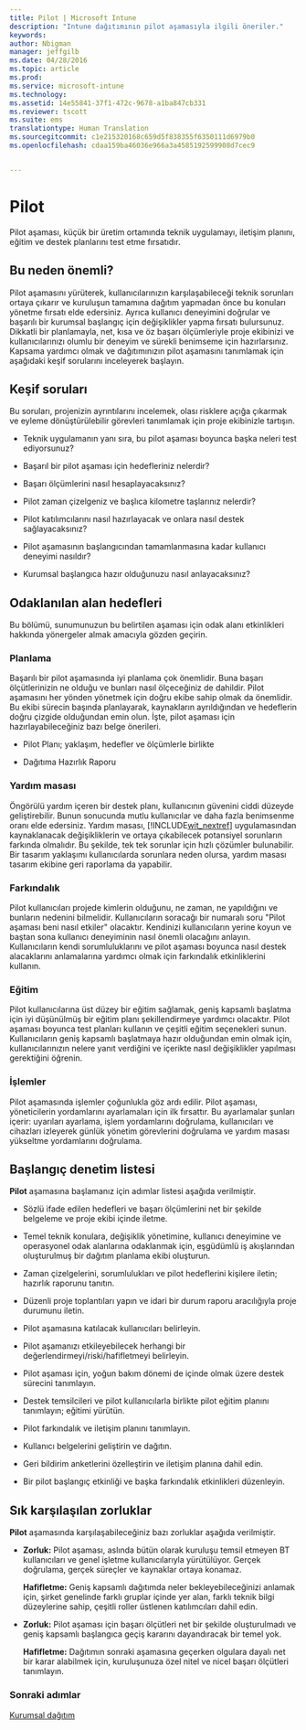 ```yaml
---
title: Pilot | Microsoft Intune
description: "Intune dağıtımının pilot aşamasıyla ilgili öneriler."
keywords: 
author: Nbigman
manager: jeffgilb
ms.date: 04/28/2016
ms.topic: article
ms.prod: 
ms.service: microsoft-intune
ms.technology: 
ms.assetid: 14e55841-37f1-472c-9678-a1ba847cb331
ms.reviewer: tscott
ms.suite: ems
translationtype: Human Translation
ms.sourcegitcommit: c1e215320168c659d5f838355f6350111d6979b0
ms.openlocfilehash: cdaa159ba46036e966a3a4585192599908d7cec9


---
```


# Pilot
Pilot aşaması, küçük bir üretim ortamında teknik uygulamayı, iletişim planını, eğitim ve destek planlarını test etme fırsatıdır.

## Bu neden önemli?
Pilot aşamasını yürüterek, kullanıcılarınızın karşılaşabileceği teknik sorunları ortaya çıkarır ve kuruluşun tamamına dağıtım yapmadan önce bu konuları yönetme fırsatı elde edersiniz. Ayrıca kullanıcı deneyimini doğrular ve başarılı bir kurumsal başlangıç için değişiklikler yapma fırsatı bulursunuz. Dikkatli bir planlamayla, net, kısa ve öz başarı ölçümleriyle proje ekibinizi ve kullanıcılarınızı olumlu bir deneyim ve sürekli benimseme için hazırlarsınız.
Kapsama yardımcı olmak ve dağıtımınızın pilot aşamasını tanımlamak için aşağıdaki keşif sorularını inceleyerek başlayın.

## Keşif soruları
Bu soruları, projenizin ayrıntılarını incelemek, olası risklere açığa çıkarmak ve eyleme dönüştürülebilir görevleri tanımlamak için proje ekibinizle tartışın.

-   Teknik uygulamanın yanı sıra, bu pilot aşaması boyunca başka neleri test ediyorsunuz?

-   Başarıl bir pilot aşaması için hedefleriniz nelerdir?

-   Başarı ölçümlerini nasıl hesaplayacaksınız?

-   Pilot zaman çizelgeniz ve başlıca kilometre taşlarınız nelerdir?

-   Pilot katılımcılarını nasıl hazırlayacak ve onlara nasıl destek sağlayacaksınız?

-   Pilot aşamasının başlangıcından tamamlanmasına kadar kullanıcı deneyimi nasıldır?

-   Kurumsal başlangıca hazır olduğunuzu nasıl anlayacaksınız?

## Odaklanılan alan hedefleri
Bu bölümü, sunumunuzun bu belirtilen aşaması için odak alanı etkinlikleri hakkında yönergeler almak amacıyla gözden geçirin.

### Planlama
Başarılı bir pilot aşamasında iyi planlama çok önemlidir. Buna başarı ölçütlerinizin ne olduğu ve bunları nasıl ölçeceğiniz de dahildir. Pilot aşamasını her yönden yönetmek için doğru ekibe sahip olmak da önemlidir. Bu ekibi sürecin başında planlayarak, kaynakların ayrıldığından ve hedeflerin doğru çizgide olduğundan emin olun. İşte, pilot aşaması için hazırlayabileceğiniz bazı belge önerileri.

-   Pilot Planı; yaklaşım, hedefler ve ölçümlerle birlikte

-   Dağıtıma Hazırlık Raporu

### Yardım masası
Öngörülü yardım içeren bir destek planı, kullanıcının güvenini ciddi düzeyde geliştirebilir. Bunun sonucunda mutlu kullanıcılar ve daha fazla benimsenme oranı elde edersiniz. Yardım masası, [!INCLUDE[wit_nextref](../includes/wit_nextref_md.md)] uygulamasından kaynaklanacak değişikliklerin ve ortaya çıkabilecek potansiyel sorunların farkında olmalıdır. Bu şekilde, tek tek sorunlar için hızlı çözümler bulunabilir. Bir tasarım yaklaşımı kullanıcılarda sorunlara neden olursa, yardım masası tasarım ekibine geri raporlama da yapabilir.

### Farkındalık
Pilot kullanıcıları projede kimlerin olduğunu, ne zaman, ne yapıldığını ve bunların nedenini bilmelidir. Kullanıcıların soracağı bir numaralı soru "Pilot aşaması beni nasıl etkiler" olacaktır. Kendinizi kullanıcıların yerine koyun ve baştan sona kullanıcı deneyiminin nasıl önemli olacağını anlayın. Kullanıcıların kendi sorumluluklarını ve pilot aşaması boyunca nasıl destek alacaklarını anlamalarına yardımcı olmak için farkındalık etkinliklerini kullanın.

### Eğitim
Pilot kullanıcılarına üst düzey bir eğitim sağlamak, geniş kapsamlı başlatma için iyi düşünülmüş bir eğitim planı şekillendirmeye yardımcı olacaktır. Pilot aşaması boyunca test planları kullanın ve çeşitli eğitim seçenekleri sunun. Kullanıcıların geniş kapsamlı başlatmaya hazır olduğundan emin olmak için, kullanıcılarınızın nelere yanıt verdiğini ve içerikte nasıl değişiklikler yapılması gerektiğini öğrenin.

### İşlemler
Pilot aşamasında işlemler çoğunlukla göz ardı edilir. Pilot aşaması, yöneticilerin yordamlarını ayarlamaları için ilk fırsattır. Bu ayarlamalar şunları içerir: uyarıları ayarlama, işlem yordamlarını doğrulama, kullanıcıları ve cihazları izleyerek günlük yönetim görevlerini doğrulama ve yardım masası yükseltme yordamlarını doğrulama.

## Başlangıç denetim listesi
**Pilot** aşamasına başlamanız için adımlar listesi aşağıda verilmiştir.

-   Sözlü ifade edilen hedefleri ve başarı ölçümlerini net bir şekilde belgeleme ve proje ekibi içinde iletme.

-   Temel teknik konulara, değişiklik yönetimine, kullanıcı deneyimine ve operasyonel odak alanlarına odaklanmak için, eşgüdümlü iş akışlarından oluşturulmuş bir dağıtım planlama ekibi oluşturun.

-   Zaman çizelgelerini, sorumlulukları ve pilot hedeflerini kişilere iletin; hazırlık raporunu tanıtın.

-   Düzenli proje toplantıları yapın ve idari bir durum raporu aracılığıyla proje durumunu iletin.

-   Pilot aşamasına katılacak kullanıcıları belirleyin.

-   Pilot aşamanızı etkileyebilecek herhangi bir değerlendirmeyi/riski/hafifletmeyi belirleyin.

-   Pilot aşaması için, yoğun bakım dönemi de içinde olmak üzere destek sürecini tanımlayın.

-   Destek temsilcileri ve pilot kullanıcılarla birlikte pilot eğitim planını tanımlayın; eğitimi yürütün.

-   Pilot farkındalık ve iletişim planını tanımlayın.

-   Kullanıcı belgelerini geliştirin ve dağıtın.

-   Geri bildirim anketlerini özelleştirin ve iletişim planına dahil edin.

-   Bir pilot başlangıç etkinliği ve başka farkındalık etkinlikleri düzenleyin.

## Sık karşılaşılan zorluklar
**Pilot** aşamasında karşılaşabileceğiniz bazı zorluklar aşağıda verilmiştir.

-   **Zorluk:** Pilot aşaması, aslında bütün olarak kuruluşu temsil etmeyen BT kullanıcıları ve genel işletme kullanıcılarıyla yürütülüyor. Gerçek doğrulama, gerçek süreçler ve kaynaklar ortaya konamaz.

    **Hafifletme:** Geniş kapsamlı dağıtımda neler bekleyebileceğinizi anlamak için, şirket genelinde farklı gruplar içinde yer alan, farklı teknik bilgi düzeylerine sahip, çeşitli roller üstlenen katılımcıları dahil edin.

-   **Zorluk:** Pilot aşaması için başarı ölçütleri net bir şekilde oluşturulmadı ve geniş kapsamlı başlangıca geçiş kararını dayandıracak bir temel yok.

    **Hafifletme:** Dağıtımın sonraki aşamasına geçerken olgulara dayalı net bir karar alabilmek için, kuruluşunuza özel nitel ve nicel başarı ölçütleri tanımlayın.

### Sonraki adımlar
[Kurumsal dağıtım](enterprise-rollout.md)



<!--HONumber=Jul16_HO3-->


